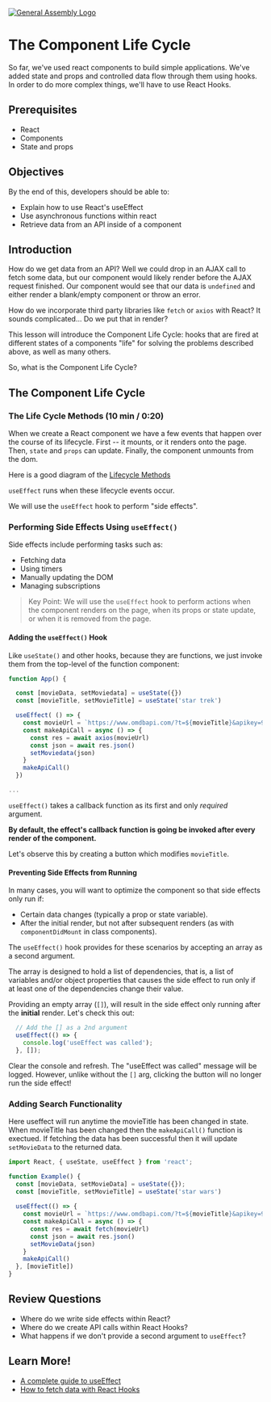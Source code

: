 [![General Assembly Logo](https://camo.githubusercontent.com/1a91b05b8f4d44b5bbfb83abac2b0996d8e26c92/687474703a2f2f692e696d6775722e636f6d2f6b6538555354712e706e67)](https://generalassemb.ly/education/web-development-immersive)

# The Component Life Cycle

So far, we've used react components to build simple applications. We've added
state and props and controlled data flow through them using hooks. In order to do more complex things, we'll have to use
React Hooks.

## Prerequisites

- React
- Components
- State and props

## Objectives

By the end of this, developers should be able to:

- Explain how to use React's useEffect
- Use asynchronous functions within react
- Retrieve data from an API inside of a component

## Introduction

How do we get data from an API? Well we could drop in an AJAX call to fetch some
data, but our component would likely render before the AJAX request finished.
Our component would see that our data is `undefined` and either render a
blank/empty component or throw an error.

How do we incorporate third party libraries like `fetch` or `axios` with React?
It sounds complicated... Do we put that in render?

This lesson will introduce the Component Life Cycle: hooks that are fired at
different states of a components "life" for solving the problems described
above, as well as many others.

So, what is the Component Life Cycle?

## The Component Life Cycle

### The Life Cycle Methods (10 min / 0:20)

When we create a React component we have a few events that happen over the course of its lifecycle. First -- it mounts, or it renders onto the page. Then, `state` and `props` can update. Finally, the component unmounts from the dom.

Here is a good diagram of the [Lifecycle Methods](https://projects.wojtekmaj.pl/react-lifecycle-methods-diagram/)

`useEffect` runs when these lifecycle events occur.

We will use the `useEffect` hook to perform "side effects".

### Performing Side Effects Using `useEffect()`

Side effects include performing tasks such as:

- Fetching data
- Using timers
- Manually updating the DOM
- Managing subscriptions

> Key Point: We will use the `useEffect` hook to perform actions when the component renders on the page, when its props or state update, or when it is removed from the page.

#### Adding the `useEffect()` Hook

Like `useState()` and other hooks, because they are functions, we just invoke them from the top-level of the function component:

```js
function App() {

  const [movieData, setMoviedata] = useState({})
  const [movieTitle, setMovieTitle] = useState('star trek')

  useEffect( () => {
    const movieUrl = `https://www.omdbapi.com/?t=${movieTitle}&apikey=98e3fb1f`;
    const makeApiCall = async () => {
      const res = await axios(movieUrl)
      const json = await res.json()
      setMoviedata(json)
    }
    makeApiCall()
  })

...
```

`useEffect()` takes a callback function as its first and only _required_ argument.

**By default, the effect's callback function is going be invoked after every render of the component.**

Let's observe this by creating a button which modifies `movieTitle`.

#### Preventing Side Effects from Running

In many cases, you will want to optimize the component so that side effects only run if:

- Certain data changes (typically a prop or state variable).
- After the initial render, but not after subsequent renders (as with `componentDidMount` in class components). 

The `useEffect()` hook provides for these scenarios by accepting an array as a second argument.

The array is designed to hold a list of dependencies, that is, a list of variables and/or object properties that causes the side effect to run only if at least one of the dependencies change their value.

Providing an empty array (`[]`), will result in the side effect only running after the **initial** render.  Let's check this out:

```js
  // Add the [] as a 2nd argument
  useEffect(() => {
    console.log('useEffect was called');
  }, []);
```

Clear the console and refresh. The "useEffect was called" message will be logged.  However, unlike without the `[]` arg, clicking the button will no longer run the side effect!

### Adding Search Functionality

Here useffect will run anytime the movieTitle has been changed in state.  When movieTitle has been changed then the `makeApiCall()` function is exectued.  If fetching the data has been successful then it will update `setMovieData` to the returned data. 

```js
import React, { useState, useEffect } from 'react';

function Example() {
  const [movieData, setMovieData] = useState({});
  const [movieTitle, setMovieTitle] = useState('star wars')
  
  useEffect(() => {
    const movieUrl = `https://www.omdbapi.com/?t=${movieTitle}&apikey=98e3fb1f`;
    const makeApiCall = async () => {
      const res = await fetch(movieUrl)
      const json = await res.json()
      setMovieData(json)
    }
    makeApiCall()
  }, [movieTitle])
}

```

## Review Questions

- Where do we write side effects within React?
- Where do we create API calls within React Hooks?
- What happens if we don't provide a second argument to `useEffect`?

## Learn More!

- [A complete guide to useEffect](https://overreacted.io/a-complete-guide-to-useeffect/)
- [How to fetch data with React Hooks](https://www.robinwieruch.de/react-hooks-fetch-data)
